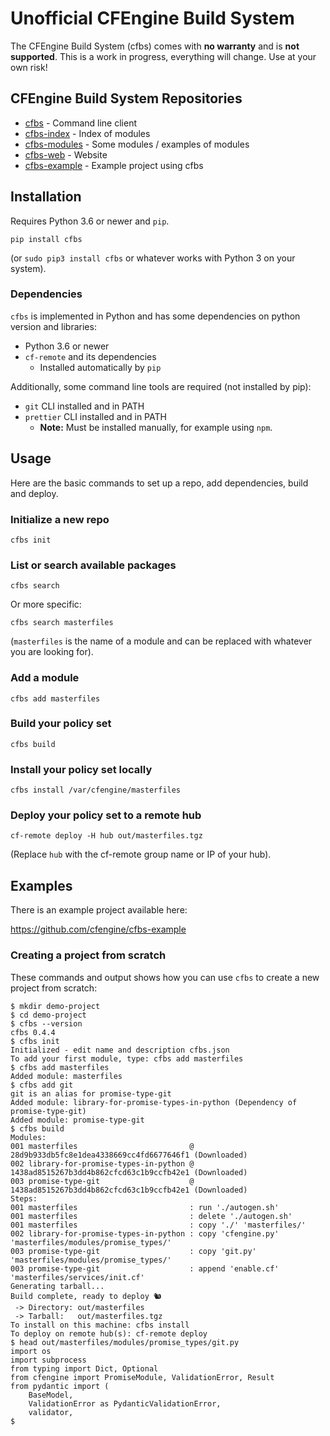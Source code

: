 # Unofficial CFEngine Build System

The CFEngine Build System (cfbs) comes with **no warranty** and is **not supported**.
This is a work in progress, everything will change.
Use at your own risk!

## CFEngine Build System Repositories

* [cfbs](https://github.com/cfengine/cfbs) - Command line client
* [cfbs-index](https://github.com/cfengine/cfbs-index) - Index of modules
* [cfbs-modules](https://github.com/cfengine/cfbs-modules) - Some modules / examples of modules
* [cfbs-web](https://github.com/cfengine/cfbs-web) - Website
* [cfbs-example](https://github.com/cfengine/cfbs-example) - Example project using cfbs

## Installation

Requires Python 3.6 or newer and `pip`.

```
pip install cfbs
```

(or `sudo pip3 install cfbs` or whatever works with Python 3 on your system).

### Dependencies

`cfbs` is implemented in Python and has some dependencies on python version and libraries:

* Python 3.6 or newer
* `cf-remote` and its dependencies
  * Installed automatically by `pip`

Additionally, some command line tools are required (not installed by pip):

* `git` CLI installed and in PATH
* `prettier` CLI installed and in PATH
  * **Note:** Must be installed manually, for example using `npm`.

## Usage

Here are the basic commands to set up a repo, add dependencies, build and deploy.

### Initialize a new repo

```
cfbs init
```

### List or search available packages

```
cfbs search
```

Or more specific:

```
cfbs search masterfiles
```

(`masterfiles` is the name of a module and can be replaced with whatever you are looking for).

### Add a module

```
cfbs add masterfiles
```

### Build your policy set

```
cfbs build
```

### Install your policy set locally

```
cfbs install /var/cfengine/masterfiles
```

### Deploy your policy set to a remote hub

```
cf-remote deploy -H hub out/masterfiles.tgz
```

(Replace `hub` with the cf-remote group name or IP of your hub).

## Examples

There is an example project available here:

https://github.com/cfengine/cfbs-example

### Creating a project from scratch

These commands and output shows how you can use `cfbs` to create a new project from scratch:

```
$ mkdir demo-project
$ cd demo-project
$ cfbs --version
cfbs 0.4.4
$ cfbs init
Initialized - edit name and description cfbs.json
To add your first module, type: cfbs add masterfiles
$ cfbs add masterfiles
Added module: masterfiles
$ cfbs add git
git is an alias for promise-type-git
Added module: library-for-promise-types-in-python (Dependency of promise-type-git)
Added module: promise-type-git
$ cfbs build
Modules:
001 masterfiles                         @ 28d9b933db5fc8e1dea4338669cc4fd6677646f1 (Downloaded)
002 library-for-promise-types-in-python @ 1438ad8515267b3dd4b862cfcd63c1b9ccfb42e1 (Downloaded)
003 promise-type-git                    @ 1438ad8515267b3dd4b862cfcd63c1b9ccfb42e1 (Downloaded)
Steps:
001 masterfiles                         : run './autogen.sh'
001 masterfiles                         : delete './autogen.sh'
001 masterfiles                         : copy './' 'masterfiles/'
002 library-for-promise-types-in-python : copy 'cfengine.py' 'masterfiles/modules/promise_types/'
003 promise-type-git                    : copy 'git.py' 'masterfiles/modules/promise_types/'
003 promise-type-git                    : append 'enable.cf' 'masterfiles/services/init.cf'
Generating tarball...
Build complete, ready to deploy 🐿
 -> Directory: out/masterfiles
 -> Tarball:   out/masterfiles.tgz
To install on this machine: cfbs install
To deploy on remote hub(s): cf-remote deploy
$ head out/masterfiles/modules/promise_types/git.py
import os
import subprocess
from typing import Dict, Optional
from cfengine import PromiseModule, ValidationError, Result
from pydantic import (
    BaseModel,
    ValidationError as PydanticValidationError,
    validator,
$
```
